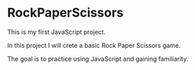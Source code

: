 # RockPaperScissors

This is my first JavaScript project. 

In this project I will crete a basic Rock Paper Scissors game.

The goal is to practice using JavaScript and gaining familiarity.

